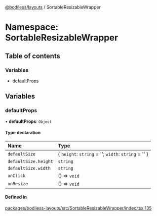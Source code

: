 [@bodiless/layouts](../README.md) / SortableResizableWrapper

# Namespace: SortableResizableWrapper

## Table of contents

### Variables

- [defaultProps](SortableResizableWrapper.md#defaultprops)

## Variables

### defaultProps

• **defaultProps**: `Object`

#### Type declaration

| Name | Type |
| :------ | :------ |
| `defaultSize` | { `height`: `string` = ''; `width`: `string` = '' } |
| `defaultSize.height` | `string` |
| `defaultSize.width` | `string` |
| `onClick` | () => `void` |
| `onResize` | () => `void` |

#### Defined in

[packages/bodiless-layouts/src/SortableResizableWrapper/index.tsx:135](https://github.com/johnsonandjohnson/Bodiless-JS/blob/8207f8a8d/packages/bodiless-layouts/src/SortableResizableWrapper/index.tsx#L135)
